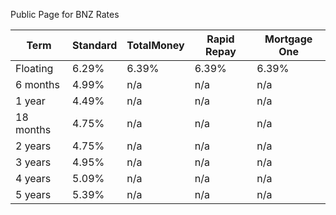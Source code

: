 Public Page for BNZ Rates

| Term | Standard | TotalMoney | Rapid Repay | Mortgage One |
| --- | --- | --- | --- | --- |
| Floating | 6.29% | 6.39% | 6.39% | 6.39% |
| 6 months | 4.99% | n/a | n/a | n/a |
| 1 year | 4.49% | n/a | n/a | n/a |
| 18 months | 4.75% | n/a | n/a | n/a |
| 2 years | 4.75% | n/a | n/a | n/a |
| 3 years | 4.95% | n/a | n/a | n/a |
| 4 years | 5.09% | n/a | n/a | n/a |
| 5 years | 5.39% | n/a | n/a | n/a |
